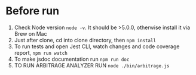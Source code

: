 Before run
==========
1. Check Node version ```node -v```. It should be >5.0.0, otherwise install it via Brew on Mac
2. Just after clone, cd into clone directory, then ```npm install```
3. To run tests and open Jest CLI, watch changes and code coverage report, ```npm run watch```
4. To make jsdoc documentation run ```npm run doc```
5. TO RUN ARBITRAGE ANALYZER RUN ```node ./bin/arbitrage.js```

